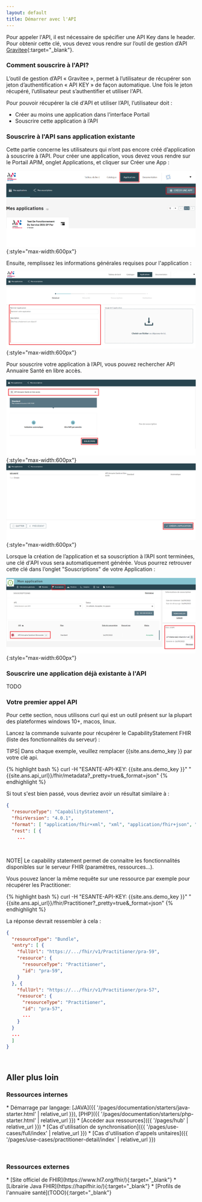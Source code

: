 ```yaml
---
layout: default
title: Démarrer avec l'API
---
```


Pour appeler l'API, il est nécessaire de spécifier une API Key dans le header. Pour obtenir cette clé, vous devez vous rendre sur l’outil de gestion d’API
[Gravitee](https://portal.api.esante.gouv.fr/catalog/api/962f412b-e08e-4ee7-af41-2be08eeee7f6){:target="_blank"}.


### Comment souscrire à l'API?
L’outil de gestion d’API « Gravitee », permet à l’utilisateur de récupérer son jeton d’authentification « API KEY » de façon automatique. Une fois le jeton récupéré, l’utilisateur peut s’authentifier et utiliser l'API.

Pour pouvoir récupérer la clé d'API et utiliser l’API, l’utilisateur doit :
- Créer au moins une application dans l’interface Portail
- Souscrire cette application à l’API 

### Souscrire à l'API sans application existante
Cette partie concerne les utilisateurs qui n’ont pas encore créé d’application à souscrire à l’API.
Pour créer une application, vous devez vous rendre sur le Portail APIM, onglet Applications, et cliquer sur Créer une App :

![accueil.png](img/apim_creer_app.png){:style="max-width:600px"}

Ensuite, remplissez les informations générales requises pour l'application :

![accueil.png](img/apim_creer_app_1.png){:style="max-width:600px"}

Pour souscrire votre application à l’API, vous pouvez rechercher API Annuaire Santé en libre accès.

![accueil.png](img/apim_creer_app_2.png){:style="max-width:600px"}
![accueil.png](img/apim_creer_app_3.png){:style="max-width:600px"}

Lorsque la création de l’application et sa souscription à l’API sont terminées, une clé d'API vous sera automatiquement générée.
Vous pourrez retrouver cette clé dans l’onglet "Souscriptions" de votre Application :

![accueil.png](img/apim_creer_app_4.png){:style="max-width:600px"}

### Souscrire une application déjà existante à l'API
TODO

### Votre premier appel API

Pour cette section, nous utilisons curl qui est un outil présent sur la plupart des plateformes windows 10+, macos, linux.

Lancez la commande suivante pour récupérer le CapabilityStatement FHIR (liste des fonctionnalités du serveur) : 


TIPS| Dans chaque exemple, veuillez remplacer {{site.ans.demo_key }} par votre clé api.


<div class="code-sample"><div class="tab-content" data-name="bash">

{% highlight bash %}
curl -H "ESANTE-API-KEY: {{site.ans.demo_key }}" "{{site.ans.api_url}}/fhir/metadata?_pretty=true&_format=json"
{% endhighlight %}

  
</div></div>



Si tout s'est bien passé, vous devriez avoir un résultat similaire à : 

```json
{
  "resourceType": "CapabilityStatement",
  "fhirVersion": "4.0.1",
  "format": [ "application/fhir+xml", "xml", "application/fhir+json", "json" ],
  "rest": [ {
    ...
```

&nbsp;

NOTE| Le capability statement permet de connaitre les fonctionnalités disponibles sur le serveur FHIR (paramètres, ressources...).


Vous pouvez lancer la même requête sur une ressource par exemple pour récupérer les Practitioner:


<div class="code-sample"><div class="tab-content" data-name="bash">

{% highlight bash %}
curl -H "ESANTE-API-KEY: {{site.ans.demo_key }}" "{{site.ans.api_url}}/fhir/Practitioner?_pretty=true&_format=json"
{% endhighlight %}

</div></div>


La réponse devrait ressembler à cela :

```json
{
  "resourceType": "Bundle",
  "entry": [ {
    "fullUrl": "https://.../fhir/v1/Practitioner/pra-59",
    "resource": {
      "resourceType": "Practitioner",
      "id": "pra-59",
    }
  }, {
    "fullUrl": "https://.../fhir/v1/Practitioner/pra-57",
    "resource": {
      "resourceType": "Practitioner",
      "id": "pra-57",
      ...
    }
  }
  ...
  ]
}
```

&nbsp;


## Aller plus loin


### Ressources internes 

<div class="wysiwyg" markdown="1">
* Démarrage par langage: [JAVA]({{ '/pages/documentation/starters/java-starter.html' | relative_url }}),  [PHP]({{ '/pages/documentation/starters/php-starter.html' | relative_url }})
* [Accéder aux ressources]({{ '/pages/hub' | relative_url }})
* [Cas d'utilisation de synchronisation]({{ '/pages/use-cases/full/index' | relative_url }})
* [Cas d'utilisation d'appels unitaires]({{ '/pages/use-cases/practitioner-detail/index' | relative_url }})
</div>

&nbsp;

### Ressources externes

<div class="wysiwyg" markdown="1">
* [Site officiel de FHIR](https://www.hl7.org/fhir/){:target="_blank"}
* [Librairie Java FHIR](https://hapifhir.io/){:target="_blank"}
* [Profils de l'annuaire santé](TODO){:target="_blank"}
</div>
